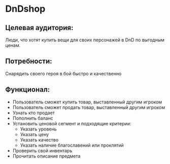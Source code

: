 # DnDshop 
## Целевая аудитория: 
Люди, что хотят купить вещи для своих персонажей в DnD по выгодным ценам. 
## Потребности:
Снарядить своего героя в бой быстро и качественно
## Функционал: 
+ Пользователь сможет купить товар, выставленный другим игроком
+ Пользователь сможет продать товар, выставленный другим игроком
+ Узнать кто продает
+ Пополнить баланс
+ Установить ценовой сегмент и подходящие критерии:
  + Указать уровень
  + Указать цену
  + Указать качество
  + Указать наличие благославений или проклятий
+ Проверить свой инвентарь
+ Прочитать описание предмета
